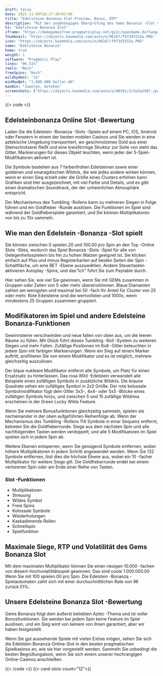 ```yaml
---
draft: false
date: 2022-11-09T16:17:38+03:00
title: "Edelsteine Bonanza Slot Preview, Bonus, RTP"
description: "Mit der unabhängigen Überprüfung des Gems Bonanza -Slot vom pragmatischen Spiel können Sie kostenlos oder echtes Geld spielen und hier einen Bonus erhalten!"
h1: "Edelsteine Bonanza Slot"
iframe: "https://demogamesfree.pragmaticplay.net/gs2c/openGame.do?lang=en&cur=USD&gameSymbol=vs20goldfever&websiteUrl=https%3A%2F%2Fdemogamesfree.pragmaticplay.net&jurisdiction=99&lobbyURL=https%3A%2F%2Fwww.pragmaticplay.com"
thumbnail: "https://objects.kaxmedia.com/auto/o/96167/f973d3152a.PNG"
icon: "https://objects.kaxmedia.com/auto/o/96167/f973d3152a.PNG"
name: "Edelsteine Bonanza"
home: true
weight: 1
software: "Pragmatic Play"
lines: "96.51%"
reels: "Nein"
freeSpins: "Hoch"
wildSymbol: "Ja"
minMaxBet: "1.000.000 Dollar.00"
maxWin: "Juwelen, Azteken"
screenshots: ["https://objects.kaxmedia.com/auto/o/98391/2c5e5a2507.jpeg"]
---
```


{{< code >}}<h2>Edelsteinbonanza Online Slot -Bewertung</h2><p>Laden Sie die Edelstein -Bonanza -Slots -Spiele auf einem PC, iOS, Android oder Fenstern in einem der besten mobilen Casinos und Sie werden in eine aztekische Umgebung transportiert, wo geschmolzenes Gold aus einer Steinschnitzerei fließt und eine kreisförmige Struktur zur Seite von steht das Gitter. Markierungen für dieses Objekt leuchten, wenn jeder der 5-Spiel-Modifikatoren aktiviert ist.</p><p>Die Symbole bestehen aus 7 farbenfrohen Edelsteinen sowie einer goldenen und smaragdischen Wildnis, die wie jedes andere wirken können, wenn er einen Sieg erzielt oder die Größe eines Clusters erhöhen kann. Grafiken sind hier ausgezeichnet, mit viel Farbe und Details, und es gibt einen dramatischen Soundtrack, der der unheimlichen Atmosphäre entspricht.</p><p>Der Mechanismus des Tumbling -Rollens kann zu mehreren Siegen in Folge führen und ein Goldfieber -Runde auslösen. Die Funktionen im Spiel sind während der Goldfieberspiele garantiert, und Sie können Multiplikatoren von bis zu 10x sammeln.</p><h2>Wie man den Edelstein -Bonanza -Slot spielt</h2><p>Sie können zwischen 0 spielen.20 und 100.00 pro Spin an den Top -Online Slots -Sites, wodurch das Spiel Bonanza -Slots -Spiel für alle von Gelegenheitsspielern bis hin zu hohen Walzen geeignet ist. Sie klicken einfach auf Plus und minus Registerkarten auf beiden Seiten der Spin -Schaltfläche, um eine BET -Ebene auszuwählen. Andere Steuertasten aktivieren Autoplay -Spins, und das"Ich" führt Sie zum Paytable durch.</p><p>Hier sehen Sie, wie viel Sie gewinnen, wenn Sie mit GEMs zusammen in Gruppen oder Zeilen von 5 oder mehr übereinstimmen. Blaue Diamanten zahlen am wenigsten und maximal bei 50 -fach Ihr Anteil für Cluster von 25 oder mehr. Rote Edelsteine sind die wertvollsten und 1000x, wenn mindestens 25 Gruppen zusammen gruppiert.</p><h2>Modifikatoren im Spiel und andere Edelsteine Bonanza-Funktionen</h2><p>Gewinnsteine verschwinden und neue fallen von oben aus, um die leeren Räume zu füllen. Mit Glück führt dieses Tumbling -Roll -System zu weiteren Siegen und mehr Fallen. Zufällige Positionen im 8x8 -Gitter beleuchten in jedem Spin mit farbigen Markierungen. Wenn ein Sieg auf einem Marker auftritt, profitieren Sie von einem Modifikator und es ist möglich, mehrere gleichzeitig auszulösen.</p><p>Der blaue nukleare Modifikator entfernt alle Symbole, um Platz für einen Ersatzsatz zu hinterlassen. Das rosa Wild -Edelstein verwandelt alle Beispiele eines zufälligen Symbols in zusätzliche Wildnis. Die braune Quadrate sehen ein zufälliges Symbol in 2x2 Größe. Der rote kolossale Symbolmodifikator fügt dem Gitter 3x3-, 4x4- oder 5x5 -Blöcke eines zufälligen Symbols hinzu, und zwischen 5 und 15 zufällige Wildniss erscheinen in der Green Lucky Wilds Feature.</p><p>Wenn Sie mehrere Bonusfunktionen gleichzeitig sammeln, spielen sie nacheinander in der oben aufgeführten Reihenfolge ab. Wenn der Mechanismus des Tumbling -Rollens 114 Symbole in einer Sequenz entfernt, betreten Sie die Goldfieberrunde. Siege aus dem nächsten Spin und alle nachfolgenden Tasten werden verdoppelt, und alle 5 Modifikatoren im Spiel spielen sich in jedem Spin ab.</p><p>Weitere Ebenen entsperren, wenn Sie genügend Symbole entfernen, wobei höhere Multiplikatoren in jedem Schritt angewendet werden. Wenn Sie 132 Symbole entfernen, löst dies die höchste Ebene aus, wobei ein 10 -facher Multiplikator für weitere Siege gilt. Die Goldfieberrunde endet bei einem verlorenen Spin oder am Ende einer Reihe von Tasten.</p><h3>
Slot -Funktionen</h3><ul>
<li></span>
Multiplikatoren</li>
<li></span>
Streuung</li>
<li></span>
Wildes Symbol</li>
<li></span>
Freie Spins</li>
<li></span>
Kolossale Symbole</li>
<li></span>
Wiederholungen</li>
<li></span>
Kaskadierende Rollen</li>
<li></span>
Schnellspin</li>
<li></span>
Spielfunktion</li></ul><h2>Maximale Siege, RTP und Volatilität des Gems Bonanza Slot</h2><p>Mit dem maximalen Multiplikator können Sie einen riesigen 10.000 -fachen von diesem Hochvolatilitätsspiel gewinnen. Das sind coole 1.000.000.00 Wenn Sie mit 100 spielen.00 pro Spin. Die Edelstein -Bonanza -Spielautomaten zahlt sich mit einer durchschnittlichen Rate von 96 zurück.51%.</p><h2>Unsere Edelsteine Bonanza Slot -Bewertung</h2><p>Gems Bonanza folgt dem äußerst beliebten Aztec -Thema und ist voller Bonusfunktionen. Sie werden bei jedem Spin keine Feature im Spiel auslösen, und ein Sieg wird von keinem von ihnen garantiert, aber wir haben festgestellt.</p><p>Wenn Sie gut aussehende Spiele mit vielen Extras mögen, sehen Sie sich die Edelstein-Bonanza-Online-Slot in den besten pragmatischen Spielkasinos an, wie sie hier vorgestellt werden. Sammeln Sie unbedingt die besten Begrüßungsboni, wenn Sie sich einem unserer hochrangigen Online-Casinos anschließen.</p>{{< /code >}}
{{< card-slots count="12">}}